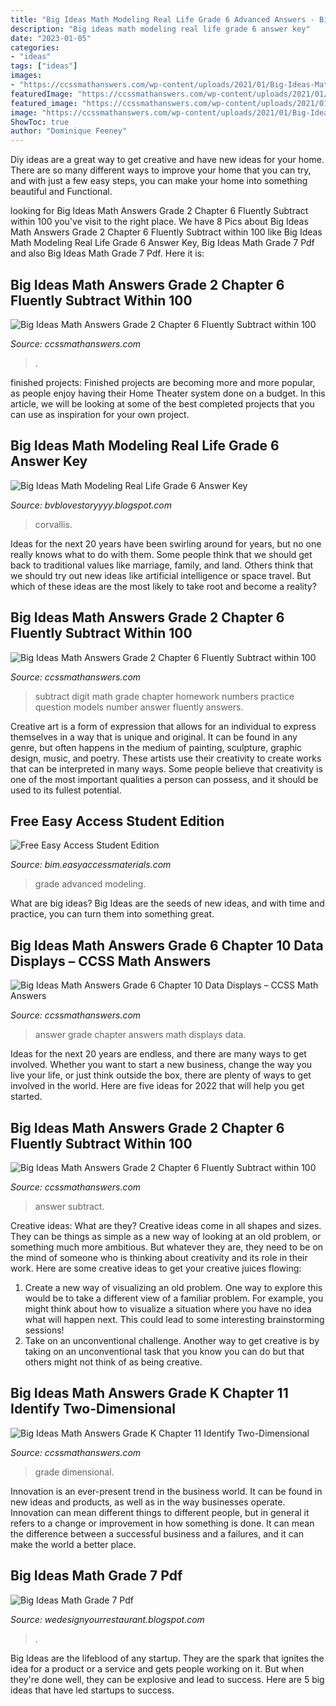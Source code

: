```yaml
---
title: "Big Ideas Math Modeling Real Life Grade 6 Advanced Answers - Big Ideas Math Answers Grade 6 Chapter 10 Data Displays – Ccss Math Answers"
description: "Big ideas math modeling real life grade 6 answer key"
date: "2023-01-05"
categories:
- "ideas"
tags: ["ideas"]
images:
- "https://ccssmathanswers.com/wp-content/uploads/2021/01/Big-Ideas-Math-Book-2nd-Grade-Answer-Key-Chapter-6-Fluently-Subtract-100-Lesson-6.2-Use-Models-–to-Subtract-One-Digit-Number-from-Two-Digit-numbers-Think-Grow.jpg"
featuredImage: "https://ccssmathanswers.com/wp-content/uploads/2021/01/Big-Ideas-Math-Book-2nd-Grade-Answer-Key-Chapter-6-Fluently-Subtract-100-Use-Models-to-Subtract-One-Digit-Number-from-Two-Digit-numbers-Homework-Practice-6.2-Question-3.jpg"
featured_image: "https://ccssmathanswers.com/wp-content/uploads/2021/01/Big-Ideas-Math-Book-2nd-Grade-Answer-Key-Chapter-6-Fluently-Subtract-100-Lesson-6.5-Use-Addition-Check-Subtraction-Show-Grow-Question-2.jpg"
image: "https://ccssmathanswers.com/wp-content/uploads/2021/01/Big-Ideas-Math-Book-2nd-Grade-Answer-Key-Chapter-6-Fluently-Subtract-100-Lesson-6.2-Use-Models-–to-Subtract-One-Digit-Number-from-Two-Digit-numbers-Think-Grow.jpg"
ShowToc: true
author: "Dominique Feeney"
---
```



Diy ideas are a great way to get creative and have new ideas for your home. There are so many different ways to improve your home that you can try, and with just a few easy steps, you can make your home into something beautiful and Functional.

	

		
looking for Big Ideas Math Answers Grade 2 Chapter 6 Fluently Subtract within 100 you've visit to the right place. We have 8 Pics about Big Ideas Math Answers Grade 2 Chapter 6 Fluently Subtract within 100 like Big Ideas Math Modeling Real Life Grade 6 Answer Key, Big Ideas Math Grade 7 Pdf and also Big Ideas Math Grade 7 Pdf. Here it is:
		
    
## Big Ideas Math Answers Grade 2 Chapter 6 Fluently Subtract Within 100

<img loading=lazy src="https://ccssmathanswers.com/wp-content/uploads/2021/01/Big-Ideas-Math-Book-2nd-Grade-Answer-Key-Chapter-6-Fluently-Subtract-100-Lesson-6.2-Use-Models-–to-Subtract-One-Digit-Number-from-Two-Digit-numbers-Think-Grow.jpg" onerror="this.onerror=null;this.src='https://tse4.mm.bing.net/th?id=OIP.kuD0NI96beCTfnBlrI59_QHaDt&amp;pid=15.1';" alt="Big Ideas Math Answers Grade 2 Chapter 6 Fluently Subtract within 100">

_Source: ccssmathanswers.com_

>. 

	

finished projects:
Finished projects are becoming more and more popular, as people enjoy having their Home Theater system done on a budget. In this article, we will be looking at some of the best completed projects that you can use as inspiration for your own project.

    
## Big Ideas Math Modeling Real Life Grade 6 Answer Key

<img loading=lazy src="https://3.files.edl.io/29f7/19/04/16/183155-1dc8b08b-614b-46c8-a1e3-243fcb6bcb5d.jpeg" onerror="this.onerror=null;this.src='https://tse2.mm.bing.net/th?id=OIP.3gEdepsz94o3eFystFvgTwAAAA&amp;pid=15.1';" alt="Big Ideas Math Modeling Real Life Grade 6 Answer Key">

_Source: bvblovestoryyyy.blogspot.com_

>corvallis. 

	

Ideas for the next 20 years have been swirling around for years, but no one really knows what to do with them. Some people think that we should get back to traditional values like marriage, family, and land. Others think that we should try out new ideas like artificial intelligence or space travel. But which of these ideas are the most likely to take root and become a reality?

    
## Big Ideas Math Answers Grade 2 Chapter 6 Fluently Subtract Within 100

<img loading=lazy src="https://ccssmathanswers.com/wp-content/uploads/2021/01/Big-Ideas-Math-Book-2nd-Grade-Answer-Key-Chapter-6-Fluently-Subtract-100-Use-Models-to-Subtract-One-Digit-Number-from-Two-Digit-numbers-Homework-Practice-6.2-Question-3.jpg" onerror="this.onerror=null;this.src='https://tse4.mm.bing.net/th?id=OIP.doIvCrKHEKv8U7GpYizr_QHaDG&amp;pid=15.1';" alt="Big Ideas Math Answers Grade 2 Chapter 6 Fluently Subtract within 100">

_Source: ccssmathanswers.com_

>subtract digit math grade chapter homework numbers practice question models number answer fluently answers. 

	

Creative art is a form of expression that allows for an individual to express themselves in a way that is unique and original. It can be found in any genre, but often happens in the medium of painting, sculpture, graphic design, music, and poetry. These artists use their creativity to create works that can be interpreted in many ways. Some people believe that creativity is one of the most important qualities a person can possess, and it should be used to its fullest potential.

    
## Free Easy Access Student Edition

<img loading=lazy src="https://www.bigideasmath.com/uploads/images/book_covers/mrl2019/MRL_grade7A.jpg" onerror="this.onerror=null;this.src='https://tse1.mm.bing.net/th?id=OIP.uAdguY-yWAUfURNOfrCuwAAAAA&amp;pid=15.1';" alt="Free Easy Access Student Edition">

_Source: bim.easyaccessmaterials.com_

>grade advanced modeling. 

	

What are big ideas?
Big Ideas are the seeds of new ideas, and with time and practice, you can turn them into something great.

    
## Big Ideas Math Answers Grade 6 Chapter 10 Data Displays – CCSS Math Answers

<img loading=lazy src="https://ccssmathanswers.com/wp-content/uploads/2021/01/BIM-Grade-6-Answer-Key-Chapter-10-Data-Displays-img_14.jpg" onerror="this.onerror=null;this.src='https://tse3.mm.bing.net/th?id=OIP.Db2d08u0kv7HL6aQ3HiqrwAAAA&amp;pid=15.1';" alt="Big Ideas Math Answers Grade 6 Chapter 10 Data Displays – CCSS Math Answers">

_Source: ccssmathanswers.com_

>answer grade chapter answers math displays data. 

	

Ideas for the next 20 years are endless, and there are many ways to get involved. Whether you want to start a new business, change the way you live your life, or just think outside the box, there are plenty of ways to get involved in the world. Here are five ideas for 2022 that will help you get started.

    
## Big Ideas Math Answers Grade 2 Chapter 6 Fluently Subtract Within 100

<img loading=lazy src="https://ccssmathanswers.com/wp-content/uploads/2021/01/Big-Ideas-Math-Book-2nd-Grade-Answer-Key-Chapter-6-Fluently-Subtract-100-Lesson-6.5-Use-Addition-Check-Subtraction-Show-Grow-Question-2.jpg" onerror="this.onerror=null;this.src='https://tse2.mm.bing.net/th?id=OIP.P5IuZvzpbEhMME_YBNXlWgAAAA&amp;pid=15.1';" alt="Big Ideas Math Answers Grade 2 Chapter 6 Fluently Subtract within 100">

_Source: ccssmathanswers.com_

>answer subtract. 

	

Creative ideas: What are they?
Creative ideas come in all shapes and sizes. They can be things as simple as a new way of looking at an old problem, or something much more ambitious. But whatever they are, they need to be on the mind of someone who is thinking about creativity and its role in their work. Here are some creative ideas to get your creative juices flowing: 
1) Create a new way of visualizing an old problem. One way to explore this would be to take a different view of a familiar problem. For example, you might think about how to visualize a situation where you have no idea what will happen next. This could lead to some interesting brainstorming sessions! 
2) Take on an unconventional challenge. Another way to get creative is by taking on an unconventional task that you know you can do but that others might not think of as being creative.

    
## Big Ideas Math Answers Grade K Chapter 11 Identify Two-Dimensional

<img loading=lazy src="https://ccssmathanswers.com/wp-content/uploads/2021/01/Big-Ideas-Math-Answer-Key-Grade-K-Chapter-11-Identify-Two-Dimensional-Shapes-11.7-2.png" onerror="this.onerror=null;this.src='https://tse1.mm.bing.net/th?id=OIP.rGBJXvyIFxLvYPG90LFF5QHaD3&amp;pid=15.1';" alt="Big Ideas Math Answers Grade K Chapter 11 Identify Two-Dimensional">

_Source: ccssmathanswers.com_

>grade dimensional. 

	

Innovation is an ever-present trend in the business world. It can be found in new ideas and products, as well as in the way businesses operate. Innovation can mean different things to different people, but in general it refers to a change or improvement in how something is done. It can mean the difference between a successful business and a failures, and it can make the world a better place.

    
## Big Ideas Math Grade 7 Pdf

<img loading=lazy src="https://d3525k1ryd2155.cloudfront.net/h/212/330/1266330212.0.x.jpg" onerror="this.onerror=null;this.src='https://tse2.mm.bing.net/th?id=OIP.RbbkH50NIgl0rDsPkWGzIwHaL4&amp;pid=15.1';" alt="Big Ideas Math Grade 7 Pdf">

_Source: wedesignyourrestaurant.blogspot.com_

>. 

	

Big Ideas are the lifeblood of any startup. They are the spark that ignites the idea for a product or a service and gets people working on it. But when they're done well, they can be explosive and lead to success. Here are 5 big ideas that have led startups to success.

